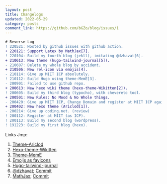 ```yaml
---
layout: post
title: Changelogs
updated: 2022-05-29
category: posts
comment_link: https://github.com/bGZo/blog/issues/1
---
```


<!--
> [Less is more](https://www.detailedpedia.com/wiki-Chilon_of_Sparta).
> 
> [Small is beautiful](https://www.detailedpedia.com/wiki-Leopold_Kohr).
> 
> [Diversity is essential to happiness](https://www.detailedpedia.com/wiki-Bertrand_Russell).
-->


```diff
# Reverse Log
! 220521: Hosted by github issues with github action.
+ 220121: Support Latex by MathJax[7].
! 220104: Build my fourth blog (jekll), imitating @dzhavat[6].
+ 210613: New theme (hugo-tailwind-journal[5]).
- 210607: Delete my whole blog by accident.
+ 210506: New rel-icon via emojis[4].
- 210114: Give up MIIT ICP absolutely.
! 210112: Build Hugo using theme-MemE[3].
- 200901: Failed to use github repo.
+ 200613: New hexo wiki theme (hexo-theme-Wikitten[2]).
! 200605: Build my third blog (typocho), with chevereto tool.
+ 200501: New Rules: No Mood & No Whole things.
- 200420: Give up MIIT ICP, Change Domain and register at MIIT ICP again.
+ 200402: New hexo theme (Ariclod[1]).
- 200214: Give up coding.net. (review)
! 200112: Register at MIIT (as ICP).
! 200113: Build my second blog (wordpress).
! 191223: Build my first blog (hexo).
```

Links Jmp:
1. [Theme-Ariclod](https://github.com/aircloud)
2. [Hexo-theme-Wikitten](https://github.com/zthxxx/hexo-theme-Wikitten )
3. [Theme-MemE](https://github.com/reuixiy/hugo-theme-meme)
4. [Emojis as favicons](https://css-tricks.com/emojis-as-favicons/)
5. [Hugo-tailwind-journal](https://github.com/ianrodrigues/hugo-tailwind-journal/)
6. [@dzhavat](https://github.com/dzhavat/dzhavat.github.io); [Commit](https://github.com/bGZo/blog/commit/428035c7167ce2899e4db9fb5d1d006d60829cc3)
7. [MathJax](https://www.mathjax.org/); [Commit](https://github.com/bGZo/blog/commit/d2430f81effebb4d8a15db5203564bd865b08027)